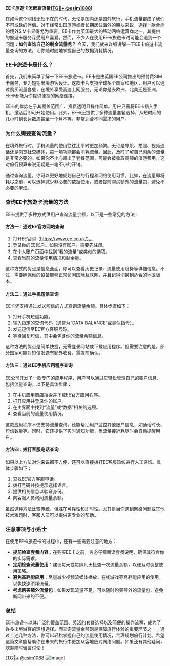 **EE卡旅遊卡怎麽查流量[[TG💪+ @esim1088](https://t.me/s/esim1088)]**

在如今这个网络无处不在的时代，无论是国内还是国外旅行，手机流量都成了我们不可或缺的伴侣。对于经常出国旅游或者长期居住海外的朋友来说，选择一款合适的境外SIM卡显得尤为重要。EE卡作为英国最大的移动网络运营商之一，其提供的旅遊卡服务深受用户喜爱。然而，不少人在使用EE卡旅遊卡时可能会遇到一个问题：**如何查询自己的剩余流量呢？** 今天，我们就来详细讲解一下EE卡旅遊卡流量查询的方法，让你随时随地掌握自己的数据消耗情况。

### EE卡旅遊卡是什么？

首先，我们来简单了解一下EE卡旅遊卡。EE卡是由英国EE公司推出的预付费SIM卡服务，专为短期出境游客设计。这款卡片支持全球多个国家和地区，用户可以通过购买流量套餐，在境外享受高速上网服务。无论你是去欧洲、北美还是亚洲，EE卡都能为你提供便捷的网络连接。

EE卡的优势在于其覆盖范围广、资费透明且操作简单。用户只需将EE卡插入手机，激活后即可开始使用。此外，EE卡还提供了多种流量套餐选择，从短时间的几小时到长达数周甚至一个月不等，非常适合不同需求的用户。

### 为什么需要查询流量？

在境外旅行时，手机流量的使用往往比平时更加频繁。无论是导航、拍照、视频通话还是浏览社交媒体，每一项功能都会消耗流量。因此，及时了解自己剩余的流量是非常必要的。如果你不小心超出了套餐范围，可能会被收取高额的漫游费用，这对旅行预算来说无疑是一笔不小的开销。

通过查询流量，你可以更好地规划自己的行程和网络使用习惯。比如，在流量即将耗尽之前，可以选择减少非必要的数据使用，或者提前购买额外的流量包，避免不必要的麻烦。

### 查询EE卡旅遊卡流量的方法

EE卡提供了多种方式供用户查询流量余额，以下是一些常见的方法：

#### 方法一：通过EE官方网站查询

1. 打开EE官网（https://www.ee.co.uk/）。
2. 登录你的EE账户。如果没有账户，需要先注册。
3. 在个人账户页面中找到“我的流量”或类似的选项。
4. 查看当前的流量使用情况和剩余量。

这种方式的优点是信息全面，你可以查看历史记录、流量使用趋势等详细信息。不过，需要确保你的设备能够正常访问国际互联网，并且记得切换到适合的地区版本。

#### 方法二：通过手机短信查询

EE卡还支持通过发送短信的方式查询流量余额。具体步骤如下：

1. 打开手机短信功能。
2. 输入指定的查询代码（通常为“DATA BALANCE”或类似指令）。
3. 发送短信至EE官方客服号码。
4. 等待回复短信，其中会包含你的流量余额信息。

这种方法的优点是简单快捷，无需登录网站或下载应用程序。但需要注意的是，部分国家可能对短信发送有额外收费，需提前确认。

#### 方法三：通过EE手机应用程序查询

EE公司开发了一款专门的应用程序，用户可以通过它轻松管理自己的账户信息，包括流量查询。以下是具体步骤：

1. 在手机应用商店搜索并下载EE官方应用程序。
2. 打开应用并登录你的账户。
3. 在主界面中找到“流量”或“数据”相关的选项。
4. 查看当前的流量使用情况。

这款应用程序不仅支持流量查询，还能帮助用户监控其他账户信息，如通话时长、短信数量等。同时，它还提供了实时通知功能，当流量接近耗尽时会自动提醒用户。

#### 方法四：拨打客服电话查询

如果以上方法对你来说都不方便，还可以直接拨打EE客服热线进行人工咨询。具体步骤如下：

1. 查找EE官方客服电话。
2. 拨打号码并按提示选择语言。
3. 提供相关信息以验证身份。
4. 向客服人员询问流量余额。

虽然这种方法比较传统，但胜在可靠性和即时性。尤其是当你遇到网络问题或其他技术难题时，客服人员可以提供更专业的帮助。

### 注意事项与小贴士

在使用EE卡旅遊卡的过程中，还有一些需要注意的地方：

- **提前检查套餐内容**：在购买EE卡之前，务必仔细阅读套餐说明，确保其符合你的实际需求。
- **定期检查流量使用**：建议每天或每隔几天检查一次流量余额，以便及时调整使用策略。
- **避免高耗能应用**：尽量减少视频流媒体播放、在线游戏等高耗能应用的使用，以免快速消耗流量。
- **考虑购买额外流量包**：如果发现流量不足，可以随时购买额外的流量包，避免断网带来的不便。

### 总结

EE卡旅遊卡以其广泛的覆盖范围、灵活的套餐选择以及简便的操作流程，成为了许多出境游客的理想选择。而查询流量余额则是保障旅行体验的重要环节之一。通过上述几种方法，你可以轻松掌握自己的流量使用情况，合理规划旅行计划。希望这篇文章能帮助你在未来的旅行中更加从容地应对网络问题。如果还有其他疑问，欢迎随时留言讨论！

[[TG💪+ @esim1088](https://t.me/s/esim1088) ![Image](https://i.postimg.cc/4NQfJmqS/Snipaste-2025-05-13-00-14-12.png)]